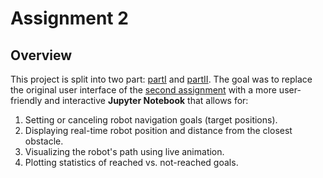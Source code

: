 # Assignment 2

## Overview

This project is split into two part: [partI](https://github.com/AlessandroMangili/assignment2_rt2/tree/partI) and [partII](https://github.com/AlessandroMangili/assignment2_rt2/tree/partII). The goal was to replace the original user interface of the [second assignment](https://github.com/AlessandroMangili/assignment2_rt) with a more user-friendly and interactive **Jupyter Notebook** that allows for:

1. Setting or canceling robot navigation goals (target positions).
2. Displaying real-time robot position and distance from the closest obstacle.
3. Visualizing the robot's path using live animation.
4. Plotting statistics of reached vs. not-reached goals.